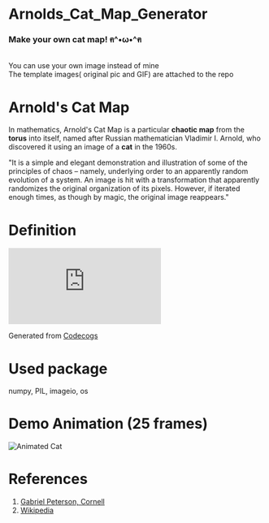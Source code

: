 # Arnolds_Cat_Map_Generator

### Make your own cat map!  ฅ^•ω•^ฅ
<br>You can use your own image instead of mine 
<br>The template images( original pic and GIF) are attached to the repo

Arnold's Cat Map
===

In mathematics, Arnold's Cat Map is a particular **chaotic map** from the **torus** into itself, named after Russian mathematician Vladimir I. Arnold, who discovered it using an image of a **cat** in the 1960s.

"It is a simple and elegant demonstration and illustration of some of the principles of chaos – namely, underlying order to an apparently random evolution of a system. An image is hit with a transformation that apparently randomizes the original organization of its pixels. However, if iterated enough times, as though by magic, the original image reappears." 



Definition 
===

![](https://latex.codecogs.com/svg.latex?%5Ctextbf%7BArnold%27s%20Cat%20Map%7D%5C%20%5CGamma%3A%20%5Cmathbb%7BT%7D%5E%7B2%7D%20%5Crightarrow%20%5Cmathbb%7BT%7D%5E%7B2%7D%2C%20%5C%5Cs.t.%5C%20%5CGamma%5Cleft%28%5Cleft%5B%5Cbegin%7Barray%7D%7Bl%7Dx%20%5C%5C%20y%5Cend%7Barray%7D%5Cright%5D%5Cright%29%3D%5Cleft%5B%5Cbegin%7Barray%7D%7Bll%7D2%20%26%201%20%5C%5C%201%20%26%201%5Cend%7Barray%7D%5Cright%5D%5Cleft%5B%5Cbegin%7Barray%7D%7Bl%7Dx%20%5C%5C%20y%5Cend%7Barray%7D%5Cright%5D%20%5Cbmod%20N)

Generated from [Codecogs](http://www.codecogs.com/latex/eqneditor.php)

Used package
===

numpy, PIL, imageio, os

Demo Animation (25 frames)
===

![Animated Cat](Catmap.gif)


References
===
 1. [Gabriel Peterson, Cornell](http://pages.physics.cornell.edu/~sethna/teaching/562_S03/HW/pset02_dir/catmap.pdf)
 2. [Wikipedia](https://en.wikipedia.org/wiki/Arnold%27s_cat_map)
 

